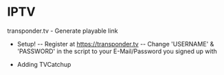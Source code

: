 # IPTV
transponder.tv - Generate playable link

- Setup!
 -- Register at https://transponder.tv
 -- Change 'USERNAME' & 'PASSWORD' in the script to your E-Mail/Password you signed up with

 - Adding TVCatchup
